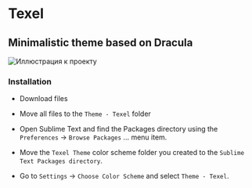 # Texel

## Minimalistic theme based on Dracula

![Иллюстрация к проекту](https://github.com/nkr413/texel-theme/blob/main/readme-docs/texel-pic.png)


### Installation
- Download files
- Move all files to the `Theme - Texel` folder

- Open Sublime Text and find the Packages directory using the `Preferences` -> `Browse Packages` ... menu item.
- Move the `Texel Theme` color scheme folder you created to the `Sublime Text Packages directory`.
- Go to `Settings` -> `Choose Color Scheme` and select `Theme - Texel`.
